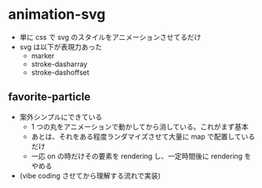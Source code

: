 # animation-svg

- 単に css で svg のスタイルをアニメーションさせてるだけ
- svg は以下が表現力あった
  - marker
  - stroke-dasharray
  - stroke-dashoffset

## favorite-particle

- 案外シンプルにできている
  - 1 つの丸をアニメーションで動かしてから消している。これがまず基本
  - あとは、それをある程度ランダマイズさせて大量に map で配置しているだけ
  - 一応 on の時だけその要素を rendering し、一定時間後に rendering をやめる
- (vibe coding させてから理解する流れで実装)
